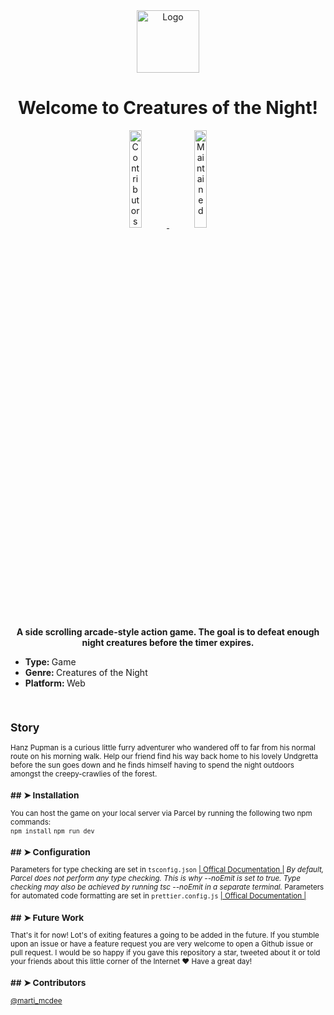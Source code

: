 <div align="center">
  <img id="logo" src="https://m.media-amazon.com/images/I/71-XjGODeVL._AC_SX450_.jpg" alt="Logo" width="100"
    height="100" />
</div>
</p>
<h1 align="center">Welcome to Creatures of the Night!</h1>
<p>
  <a href="https://github.com/andreasbm/readme/graphs/contributors">
    <div align="center"><img alt="Contributors" src="https://img.shields.io/github/contributors/andreasbm/readme.svg"
        height="20%" />
  </a>
  <a href="https://github.com/andreasbm/readme/graphs/commit-activity">
    <img alt="Maintained" src="https://img.shields.io/badge/Maintained%3F-yes-green.svg" height="20%" />
    </div>
  </a>
</p>

<p align="center">
  <b>A side scrolling arcade-style action game. The goal is to defeat enough night creatures before the timer
    expires.</b></br>
  <sub>
    <ul>
      <li><b>Type: </b><span> Game</span></li>
      <li><b>Genre: </b><span> Creatures of the Night</span></li>
      <li><b>Platform: </b><span> Web</span></li>
    </ul>
    <sub>
</p>

<br />
<h2>Story</h2>
Hanz Pupman is a curious little furry adventurer who wandered off to far from his normal route on his morning walk.
Help our friend find his way back home to his lovely Undgretta before the sun goes down and he finds himself having
to spend the night outdoors amongst the creepy-crawlies of the forest.
<br />

<h3>## ➤ Installation</h3>
You can host the game on your local server via Parcel by running the following two npm commands:
<br />
<code>npm install</code>
<code>npm run dev</code>
<br />

<h3>## ➤ Configuration</h3>
Parameters for type checking are set in <code>tsconfig.json</code>
<a href="https://www.typescriptlang.org/docs/handbook/tsconfig-json.html">| Offical Documentation |</a>
<em>By default, Parcel does not perform any type checking. This is why --noEmit is set to true. Type checking may
  also be achieved by running tsc --noEmit in a separate terminal.</em>
Parameters for automated code formatting are set in <code>prettier.config.js</code>
<a href="https://prettier.io/docs/en/configuration.html">| Offical Documentation |</a>
<br />

<h3>## ➤ Future Work</h3>
That's it for now! Lot's of exiting features a going to be added in the future. If you stumble upon an issue or
have a feature request you are very welcome to open a Github issue or pull request. I would be so happy if you
gave this repository a star, tweeted about it or told your friends about this little corner of the Internet ❤️
Have a great day!
<br />

<h3>## ➤ Contributors</h3>
<a href="https://twitter.com/marti_mcdee">@marti_mcdee</a>